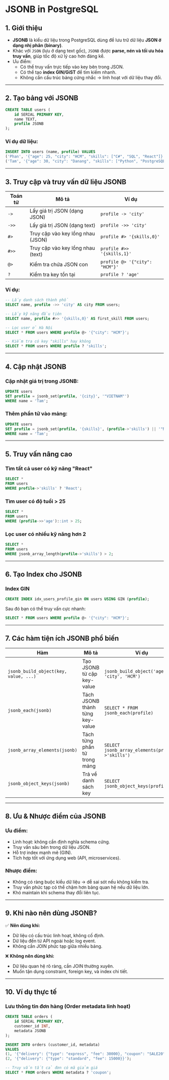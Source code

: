 # JSONB in PostgreSQL

## 1. Giới thiệu

- **JSONB** là kiểu dữ liệu trong PostgreSQL dùng để lưu trữ dữ liệu **JSON ở dạng nhị phân (binary)**.
- Khác với `JSON` (lưu ở dạng text gốc), `JSONB` được **parse, nén và tối ưu hóa truy vấn**, giúp tốc độ xử lý cao hơn đáng kể.
- Ưu điểm:
  - Có thể truy vấn trực tiếp vào key bên trong JSON.
  - Có thể tạo **index GIN/GiST** để tìm kiếm nhanh.
  - Không cần cấu trúc bảng cứng nhắc → linh hoạt với dữ liệu thay đổi.

---

## 2. Tạo bảng với JSONB

```sql
CREATE TABLE users (
    id SERIAL PRIMARY KEY,
    name TEXT,
    profile JSONB
);
```

### Ví dụ dữ liệu:

```sql
INSERT INTO users (name, profile) VALUES
('Phan', '{"age": 25, "city": "HCM", "skills": ["C#", "SQL", "React"]}'),
('Tam', '{"age": 30, "city": "Danang", "skills": ["Python", "PostgreSQL"]}');
```

---

## 3. Truy cập và truy vấn dữ liệu JSONB

| Toán tử | Mô tả                             | Ví dụ                          |
| ------- | --------------------------------- | ------------------------------ |
| `->`    | Lấy giá trị JSON (dạng JSON)      | `profile -> 'city'`            |
| `->>`   | Lấy giá trị JSON (dạng text)      | `profile ->> 'city'`           |
| `#>`    | Truy cập vào key lồng nhau (JSON) | `profile #> '{skills,0}'`      |
| `#>>`   | Truy cập vào key lồng nhau (text) | `profile #>> '{skills,1}'`     |
| `@>`    | Kiểm tra chứa JSON con            | `profile @> '{"city": "HCM"}'` |
| `?`     | Kiểm tra key tồn tại              | `profile ? 'age'`              |

### Ví dụ:

```sql
-- Lấy danh sách thành phố
SELECT name, profile ->> 'city' AS city FROM users;

-- Lấy kỹ năng đầu tiên
SELECT name, profile #>> '{skills,0}' AS first_skill FROM users;

-- Lọc user ở Hà Nội
SELECT * FROM users WHERE profile @> '{"city": "HCM"}';

-- Kiểm tra có key "skills" hay không
SELECT * FROM users WHERE profile ? 'skills';
```

---

## 4. Cập nhật JSONB

### Cập nhật giá trị trong JSONB:

```sql
UPDATE users
SET profile = jsonb_set(profile, '{city}', '"VIETNAM"')
WHERE name = 'Tam';
```

### Thêm phần tử vào mảng:

```sql
UPDATE users
SET profile = jsonb_set(profile, '{skills}', (profile->'skills') || '"NodeJS"')
WHERE name = 'Tam';
```

---

## 5. Truy vấn nâng cao

### Tìm tất cả user có kỹ năng "React"

```sql
SELECT *
FROM users
WHERE profile->'skills' ? 'React';
```

### Tìm user có độ tuổi > 25

```sql
SELECT *
FROM users
WHERE (profile->>'age')::int > 25;
```

### Lọc user có nhiều kỹ năng hơn 2

```sql
SELECT *
FROM users
WHERE jsonb_array_length(profile->'skills') > 2;
```

---

## 6. Tạo Index cho JSONB

### Index GIN

```sql
CREATE INDEX idx_users_profile_gin ON users USING GIN (profile);
```

Sau đó bạn có thể truy vấn cực nhanh:

```sql
SELECT * FROM users WHERE profile @> '{"city": "HCM"}';
```

---

## 7. Các hàm tiện ích JSONB phổ biến

| Hàm                                   | Mô tả                           | Ví dụ                                            |
| ------------------------------------- | ------------------------------- | ------------------------------------------------ |
| `jsonb_build_object(key, value, ...)` | Tạo JSONB từ cặp key-value      | `jsonb_build_object('age', 25, 'city', 'HCM')`   |
| `jsonb_each(jsonb)`                   | Tách JSONB thành từng key-value | `SELECT * FROM jsonb_each(profile)`              |
| `jsonb_array_elements(jsonb)`         | Tách từng phần tử trong mảng    | `SELECT jsonb_array_elements(profile->'skills')` |
| `jsonb_object_keys(jsonb)`            | Trả về danh sách key            | `SELECT jsonb_object_keys(profile)`              |

---

## 8. Ưu & Nhược điểm của JSONB

### Ưu điểm:

- Linh hoạt: không cần định nghĩa schema cứng.
- Truy vấn sâu bên trong dữ liệu JSON.
- Hỗ trợ index mạnh mẽ (GIN).
- Tích hợp tốt với ứng dụng web (API, microservices).

### Nhược điểm:

- Không có ràng buộc kiểu dữ liệu → dễ sai sót nếu không kiểm tra.
- Truy vấn phức tạp có thể chậm hơn bảng quan hệ nếu dữ liệu lớn.
- Khó maintain khi schema thay đổi liên tục.

---

## 9. Khi nào nên dùng JSONB?

✅ **Nên dùng khi:**

- Dữ liệu có cấu trúc linh hoạt, không cố định.
- Dữ liệu đến từ API ngoài hoặc log event.
- Không cần JOIN phức tạp giữa nhiều bảng.

❌ **Không nên dùng khi:**

- Dữ liệu quan hệ rõ ràng, cần JOIN thường xuyên.
- Muốn tận dụng constraint, foreign key, và index chi tiết.

---

## 10. Ví dụ thực tế

### Lưu thông tin đơn hàng (Order metadata linh hoạt)

```sql
CREATE TABLE orders (
    id SERIAL PRIMARY KEY,
    customer_id INT,
    metadata JSONB
);

INSERT INTO orders (customer_id, metadata)
VALUES
(1, '{"delivery": {"type": "express", "fee": 30000}, "coupon": "SALE20"}'),
(2, '{"delivery": {"type": "standard", "fee": 15000}}');

-- Truy vấn tất cả đơn có mã giảm giá
SELECT * FROM orders WHERE metadata ? 'coupon';
```
